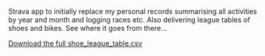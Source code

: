 Strava app to initially replace my personal records summarising all activities by year and month and logging races etc. 
Also delivering league tables of shoes and bikes.
See where it goes from there...

[Download the full shoe_league_table.csv](shoe_league_table.csv)
